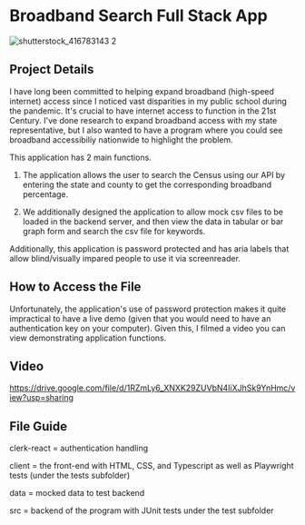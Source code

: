 # Broadband Search Full Stack App

![shutterstock_416783143 2](https://github.com/user-attachments/assets/e676cdcd-1377-4514-aa7c-0e000a64ac72)

## Project Details

I have long been committed to helping expand broadband (high-speed internet) access since I noticed vast disparities in my public school during the pandemic. It's crucial to have internet access to function in the 21st Century. I've done research to expand broadband access with my state representative, but I also wanted to have a program where you could see broadband accessibiliy nationwide to highlight the problem.

This application has 2 main functions. 

1. The application allows the user to search the Census using our API by entering the state and county to get the
corresponding broadband percentage. 

2. We additionally designed the application to allow mock csv files to be loaded in the backend server, and then view the data in tabular or bar graph form and search the csv file for keywords.

Additionally, this application is password protected and has aria labels that allow blind/visually impared people to use it via screenreader. 


## How to Access the File

Unfortunately, the application's use of password protection makes it quite impractical to have a live demo (given that you would need to have an authentication key on your computer). Given this, I filmed a video you can view demonstrating application functions. 


## Video 
https://drive.google.com/file/d/1RZmLy6_XNXK29ZUVbN4IiXJhSk9YnHmc/view?usp=sharing


## File Guide

clerk-react = authentication handling

client = the front-end with HTML, CSS, and Typescript as well as Playwright tests (under the tests subfolder)

data = mocked data to test backend

src = backend of the program with JUnit tests under the test subfolder

